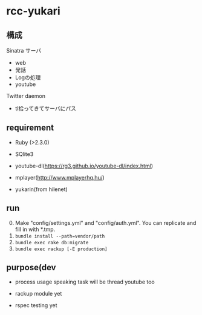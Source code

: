 # rcc-yukari
## 構成
Sinatra サーバ
* web
* 発話
* Logの処理
* youtube

Twitter daemon
* tl拾ってきてサーバにパス

## requirement
* Ruby (>2.3.0)
* SQlite3

* youtube-dl(https://rg3.github.io/youtube-dl/index.html)
* mplayer(http://www.mplayerhq.hu/)
* yukarin(from hilenet)

## run
0. Make "config/settings.yml" and "config/auth.yml". You can replicate and fill in with \*.tmp.
1. `bundle install --path=vendor/path`
2. `bundle exec rake db:migrate`
3. `bundle exec rackup [-E production]`

## purpose(dev
* process usage
speaking task will be thread
youtube too

* rackup module
yet

* rspec testing
yet
